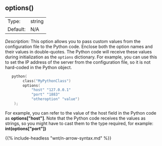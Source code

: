 ---
---
<!-- DISCLAIMER: This file is based on the syslog-ng Open Source Edition documentation https://github.com/balabit/syslog-ng-ose-guides/commit/2f4a52ee61d1ea9ad27cb4f3168b95408fddfdf2 and is used under the terms of The syslog-ng Open Source Edition Documentation License. The file has been modified by Axoflow. -->

## options()

|          |        |
| -------- | ------ |
| Type:    | string |
| Default: | N/A    |

*Description:* This option allows you to pass custom values from the configuration file to the Python code. Enclose both the option names and their values in double-quotes. The Python code will receive these values during initialization as the `options` dictionary. For example, you can use this to set the IP address of the server from the configuration file, so it is not hard-coded in the Python object.

```c
   python(
        class("MyPythonClass")
        options(
            "host" "127.0.0.1"
            "port" "1883"
            "otheroption" "value")
    );

```

For example, you can refer to the value of the host field in the Python code as **options["host"]**. Note that the Python code receives the values as strings, so you might have to cast them to the type required, for example: **int(options["port"])**

{{% include-headless "wnt/n-arrow-syntax.md" %}}

